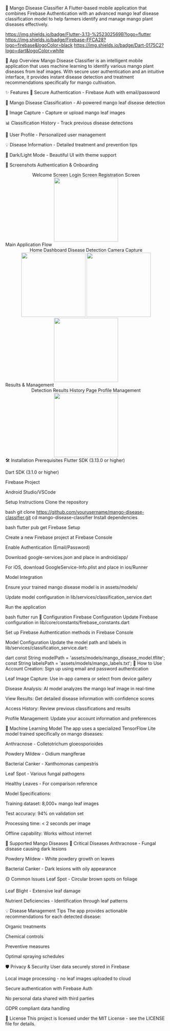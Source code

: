 🥭 Mango Disease Classifier
A Flutter-based mobile application that combines Firebase Authentication with an advanced mango leaf disease classification model to help farmers identify and manage mango plant diseases effectively.

https://img.shields.io/badge/Flutter-3.13-%252302569B?logo=flutter
https://img.shields.io/badge/Firebase-FFCA28?logo=firebase&logoColor=black
https://img.shields.io/badge/Dart-0175C2?logo=dart&logoColor=white

📱 App Overview
Mango Disease Classifier is an intelligent mobile application that uses machine learning to identify various mango plant diseases from leaf images. With secure user authentication and an intuitive interface, it provides instant disease detection and treatment recommendations specifically for mango cultivation.

✨ Features
🔐 Secure Authentication - Firebase Auth with email/password

🍃 Mango Disease Classification - AI-powered mango leaf disease detection

📸 Image Capture - Capture or upload mango leaf images

📊 Classification History - Track previous disease detections

👤 User Profile - Personalized user management

💡 Disease Information - Detailed treatment and prevention tips

🌙 Dark/Light Mode - Beautiful UI with theme support

🚀 Screenshots
Authentication & Onboarding
<div align="center">
Welcome Screen	Login Screen	Registration Screen
<img src="screenshots/authentication.jpg" width="200">
</div>
Main Application Flow
<div align="center">
Home Dashboard	Disease Detection	Camera Capture
<img src="screenshots/start.jpg" width="200">	<img src="screenshots/classification.jpg" width="200">	<img src="screenshots/pic_select.jpg" width="200">
</div>
Results & Management
<div align="center">
Detection Results	History Page	Profile Management
<img src="screenshots/result.jpg" width="200">
</div>
🛠️ Installation
Prerequisites
Flutter SDK (3.13.0 or higher)

Dart SDK (3.1.0 or higher)

Firebase Project

Android Studio/VSCode

Setup Instructions
Clone the repository

bash
git clone https://github.com/yourusername/mango-disease-classifier.git
cd mango-disease-classifier
Install dependencies

bash
flutter pub get
Firebase Setup

Create a new Firebase project at Firebase Console

Enable Authentication (Email/Password)

Download google-services.json and place in android/app/

For iOS, download GoogleService-Info.plist and place in ios/Runner

Model Integration

Ensure your trained mango disease model is in assets/models/

Update model configuration in lib/services/classification_service.dart

Run the application

bash
flutter run
🔧 Configuration
Firebase Configuration
Update Firebase configuration in lib/core/constants/firebase_constants.dart

Set up Firebase Authentication methods in Firebase Console

Model Configuration
Update the model path and labels in lib/services/classification_service.dart:

dart
const String modelPath = 'assets/models/mango_disease_model.tflite';
const String labelsPath = 'assets/models/mango_labels.txt';
🎯 How to Use
Account Creation: Sign up using email and password authentication

Leaf Image Capture: Use in-app camera or select from device gallery

Disease Analysis: AI model analyzes the mango leaf image in real-time

View Results: Get detailed disease information with confidence scores

Access History: Review previous classifications and results

Profile Management: Update your account information and preferences

🤖 Machine Learning Model
The app uses a specialized TensorFlow Lite model trained specifically on mango diseases:

Anthracnose - Colletotrichum gloeosporioides

Powdery Mildew - Oidium mangiferae

Bacterial Canker - Xanthomonas campestris

Leaf Spot - Various fungal pathogens

Healthy Leaves - For comparison reference

Model Specifications:

Training dataset: 8,000+ mango leaf images

Test accuracy: 94% on validation set

Processing time: < 2 seconds per image

Offline capability: Works without internet

🥭 Supported Mango Diseases
🔴 Critical Diseases
Anthracnose - Fungal disease causing dark lesions

Powdery Mildew - White powdery growth on leaves

Bacterial Canker - Dark lesions with oily appearance

🟡 Common Issues
Leaf Spot - Circular brown spots on foliage

Leaf Blight - Extensive leaf damage

Nutrient Deficiencies - Identification through leaf patterns

💡 Disease Management Tips
The app provides actionable recommendations for each detected disease:

Organic treatments

Chemical controls

Preventive measures

Optimal spraying schedules

🛡️ Privacy & Security
User data securely stored in Firebase

Local image processing - no leaf images uploaded to cloud

Secure authentication with Firebase Auth

No personal data shared with third parties

GDPR compliant data handling

📄 License
This project is licensed under the MIT License - see the LICENSE file for details.

